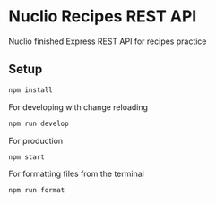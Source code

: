 # Nuclio Recipes REST API
Nuclio finished Express REST API for recipes practice

## Setup

```sh
npm install
```

For developing with change reloading

```sh
npm run develop
```

For production

```sh
npm start
```

For formatting files from the terminal

```sh
npm run format
```

